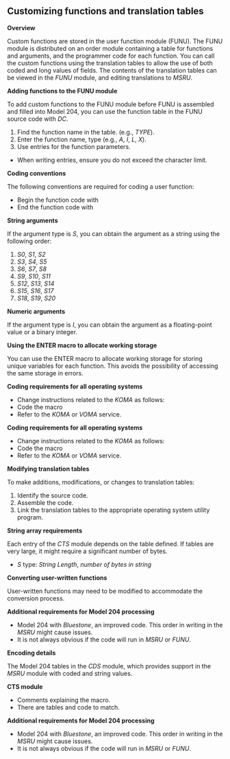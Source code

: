 ## Customizing functions and translation tables

**Overview**

Custom functions are stored in the user function module (FUNU). The FUNU module is distributed on an order module containing a table for functions and arguments, and the programmer code for each function. You can call the custom functions using the translation tables to allow the use of both coded and long values of fields. The contents of the translation tables can be viewed in the *FUNU* module, and editing translations to *MSRU*.

**Adding functions to the FUNU module**

To add custom functions to the FUNU module before FUNU is assembled and filled into Model 204, you can use the function table in the FUNU source code with *DC*.

1.  Find the function name in the table. (e.g., *TYPE*).
2.  Enter the function name, type (e.g., *A*, *I*, *L*, *X*).
3.  Use entries for the function parameters.

*   When writing entries, ensure you do not exceed the character limit.

**Coding conventions**

The following conventions are required for coding a user function:

*   Begin the function code with
*   End the function code with

**String arguments**

If the argument type is *S*, you can obtain the argument as a string using the following order:

1.  *S0*, *S1*, *S2*
2.  *S3*, *S4*, *S5*
3.  *S6*, *S7*, *S8*
4.  *S9*, *S10*, *S11*
5.  *S12*, *S13*, *S14*
6.  *S15*, *S16*, *S17*
7.  *S18*, *S19*, *S20*

**Numeric arguments**

If the argument type is *I*, you can obtain the argument as a floating-point value or a binary integer.

**Using the ENTER macro to allocate working storage**

You can use the ENTER macro to allocate working storage for storing unique variables for each function. This avoids the possibility of accessing the same storage in errors.

**Coding requirements for all operating systems**

*   Change instructions related to the *KOMA* as follows:
*   Code the macro
*   Refer to the *KOMA* or *VOMA* service.

**Coding requirements for all operating systems**

*   Change instructions related to the *KOMA* as follows:
*   Code the macro
*   Refer to the *KOMA* or *VOMA* service.

**Modifying translation tables**

To make additions, modifications, or changes to translation tables:

1.  Identify the source code.
2.  Assemble the code.
3.  Link the translation tables to the appropriate operating system utility program.

**String array requirements**

Each entry of the *CTS* module depends on the table defined. If tables are very large, it might require a significant number of bytes.

*   *S* type: *String Length*, *number of bytes in string*

**Converting user-written functions**

User-written functions may need to be modified to accommodate the conversion process.

**Additional requirements for Model 204 processing**

*   Model 204 with *Bluestone*, an improved code. This order in writing in the *MSRU* might cause issues.
*   It is not always obvious if the code will run in *MSRU* or *FUNU*.

**Encoding details**

The Model 204 tables in the *CDS* module, which provides support in the *MSRU* module with coded and string values.

**CTS module**

*   Comments explaining the macro.
*   There are tables and code to match.

**Additional requirements for Model 204 processing**

*   Model 204 with *Bluestone*, an improved code. This order in writing in the *MSRU* might cause issues.
*   It is not always obvious if the code will run in *MSRU* or *FUNU*.